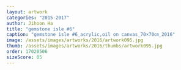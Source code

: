 ```yaml
---
layout: artwork
categories: "2015-2017"
author: Jihoon Ha
title: "gemstone isle #6"
caption: "gemstone isle #6_acrylic,oil on canvas_70×70㎝_2016"
image: /assets/images/artworks/2016/artwork095.jpg
thumb: /assets/images/artworks/2016/thumbs/artwork095.jpg
order: 17020506
sizeScore: 05
---
```

